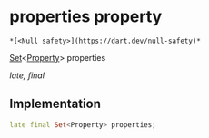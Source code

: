 


# properties property




    *[<Null safety>](https://dart.dev/null-safety)*


[Set](https://api.flutter.dev/flutter/dart-core/Set-class.html)&lt;[Property](../../yonomi-sdk/Property-class.md)> properties
  
_late, final_






## Implementation

```dart
late final Set<Property> properties;


```







